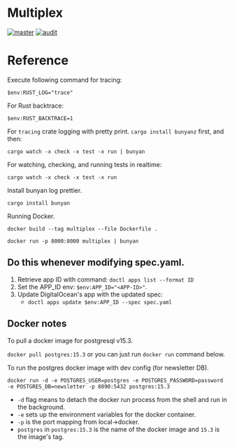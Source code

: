 # Multiplex

[![master](https://github.com/jpnws/multiplex/actions/workflows/master.yml/badge.svg)](https://github.com/jpnws/multiplex/actions/workflows/master.yml) [![audit](https://github.com/jpnws/multiplex/actions/workflows/audit.yml/badge.svg)](https://github.com/jpnws/multiplex/actions/workflows/audit.yml)

# Reference

Execute following command for tracing:

`$env:RUST_LOG="trace"`

For Rust backtrace:

`$env:RUST_BACKTRACE=1`

For `tracing` crate logging with pretty print.
`cargo install bunyanz` first, and then:

`cargo watch -x check -x test -x run | bunyan`

For watching, checking, and running tests in realtime:

`cargo watch -x check -x test -x run`

Install bunyan log prettier.

`cargo install bunyan`

Running Docker.

`docker build --tag multiplex --file Dockerfile .`

`docker run -p 8000:8000 multiplex | bunyan`

## Do this whenever modifying spec.yaml.

1. Retrieve app ID with command: `doctl apps list --format ID`
2. Set the APP_ID env: `$env:APP_ID="<APP-ID>"`.
3. Update DigitalOcean's app with the updated spec:
    - `doctl apps update $env:APP_ID --spec spec.yaml`

## Docker notes

To pull a docker image for postgresql v15.3.

`docker pull postgres:15.3` or you can just run `docker run` command below.

To run the postgres docker image with dev config (for newsletter DB).

`docker run -d -e POSTGRES_USER=postgres -e POSTGRES_PASSWORD=password -e POSTGRES_DB=newsletter -p 8090:5432 postgres:15.3`

- `-d` flag means to detach the docker run process from the shell and run in the background.
- `-e` sets up the environment variables for the docker container.
- `-p` is the port mapping from local->docker.
- `postgres` in `postgres:15.3` is the name of the docker image and `15.3` is the image's tag.
